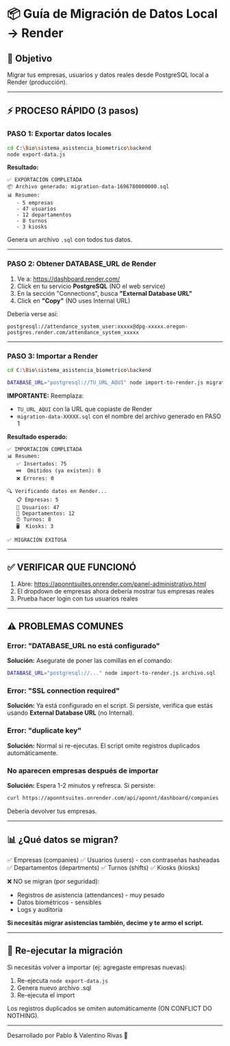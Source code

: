 # 📦 Guía de Migración de Datos Local → Render

## 🎯 Objetivo
Migrar tus empresas, usuarios y datos reales desde PostgreSQL local a Render (producción).

---

## ⚡ PROCESO RÁPIDO (3 pasos)

### **PASO 1: Exportar datos locales**

```bash
cd C:\Bio\sistema_asistencia_biometrico\backend
node export-data.js
```

**Resultado:**
```
✅ EXPORTACIÓN COMPLETADA
📦 Archivo generado: migration-data-1696780000000.sql
📊 Resumen:
   - 5 empresas
   - 47 usuarios
   - 12 departamentos
   - 8 turnos
   - 3 kiosks
```

Genera un archivo `.sql` con todos tus datos.

---

### **PASO 2: Obtener DATABASE_URL de Render**

1. Ve a: https://dashboard.render.com/
2. Click en tu servicio **PostgreSQL** (NO el web service)
3. En la sección "Connections", busca **"External Database URL"**
4. Click en **"Copy"** (NO uses Internal URL)

Debería verse así:
```
postgresql://attendance_system_user:xxxxx@dpg-xxxxx.oregon-postgres.render.com/attendance_system_xxxxx
```

---

### **PASO 3: Importar a Render**

```bash
cd C:\Bio\sistema_asistencia_biometrico\backend

DATABASE_URL="postgresql://TU_URL_AQUI" node import-to-render.js migration-data-XXXXX.sql
```

**IMPORTANTE:** Reemplaza:
- `TU_URL_AQUI` con la URL que copiaste de Render
- `migration-data-XXXXX.sql` con el nombre del archivo generado en PASO 1

**Resultado esperado:**
```
✅ IMPORTACIÓN COMPLETADA
📊 Resumen:
   ✅ Insertados: 75
   ⏭️  Omitidos (ya existen): 0
   ❌ Errores: 0

🔍 Verificando datos en Render...
   📋 Empresas: 5
   👥 Usuarios: 47
   🏢 Departamentos: 12
   ⏰ Turnos: 8
   🖥️  Kiosks: 3

✅ MIGRACIÓN EXITOSA
```

---

## ✅ VERIFICAR QUE FUNCIONÓ

1. Abre: https://aponntsuites.onrender.com/panel-administrativo.html
2. El dropdown de empresas ahora debería mostrar tus empresas reales
3. Prueba hacer login con tus usuarios reales

---

## ⚠️ PROBLEMAS COMUNES

### Error: "DATABASE_URL no está configurado"
**Solución:** Asegurate de poner las comillas en el comando:
```bash
DATABASE_URL="postgresql://..." node import-to-render.js archivo.sql
```

### Error: "SSL connection required"
**Solución:** Ya está configurado en el script. Si persiste, verifica que estás usando **External Database URL** (no Internal).

### Error: "duplicate key"
**Solución:** Normal si re-ejecutas. El script omite registros duplicados automáticamente.

### No aparecen empresas después de importar
**Solución:** Espera 1-2 minutos y refresca. Si persiste:
```bash
curl https://aponntsuites.onrender.com/api/aponnt/dashboard/companies
```
Debería devolver tus empresas.

---

## 📊 ¿Qué datos se migran?

✅ Empresas (companies)
✅ Usuarios (users) - con contraseñas hasheadas
✅ Departamentos (departments)
✅ Turnos (shifts)
✅ Kiosks (kiosks)

❌ NO se migran (por seguridad):
- Registros de asistencia (attendances) - muy pesado
- Datos biométricos - sensibles
- Logs y auditoría

**Si necesitás migrar asistencias también, decime y te armo el script.**

---

## 🔄 Re-ejecutar la migración

Si necesitás volver a importar (ej: agregaste empresas nuevas):

1. Re-ejecuta `node export-data.js`
2. Genera nuevo archivo .sql
3. Re-ejecuta el import

Los registros duplicados se omiten automáticamente (ON CONFLICT DO NOTHING).

---

Desarrollado por Pablo & Valentino Rivas 🚀
